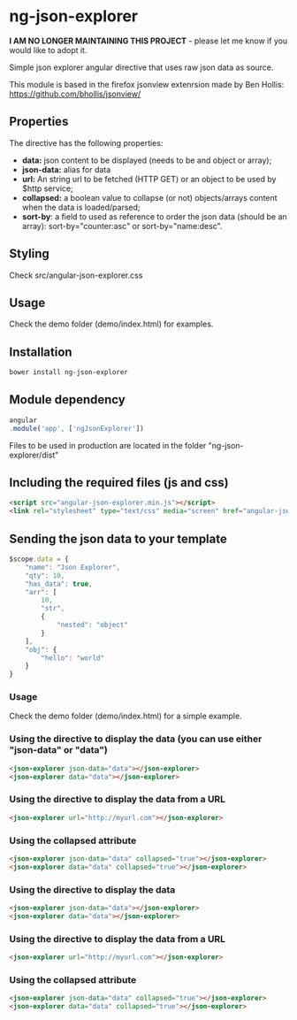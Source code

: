 # ng-json-explorer

**I AM NO LONGER MAINTAINING THIS PROJECT** - please let me know if you would like to adopt it.

Simple json explorer angular directive that uses raw json data as source.

This module is based in the firefox jsonview extenrsion made by Ben Hollis: https://github.com/bhollis/jsonview/

## Properties
The directive has the following properties:

- **data:** json content to be displayed (needs to be and object or array);
- **json-data:** alias for data
- **url:** An string url to be fetched (HTTP GET) or an object to be used by $http service;
-  **collapsed:** a boolean value to collapse (or not) objects/arrays content when the data is loaded/parsed;
-  **sort-by**: a field to used as reference to order the json data (should be an array): sort-by="counter:asc" or sort-by="name:desc".

## Styling

Check src/angular-json-explorer.css


## Usage

Check the demo folder (demo/index.html) for examples.

## Installation

```sh
bower install ng-json-explorer
```

## Module dependency

```js
angular
.module('app', ['ngJsonExplorer'])
```

Files to be used in production are located in the folder "ng-json-explorer/dist"

## Including the required files (js and css)

```html
<script src="angular-json-explorer.min.js"></script> 
<link rel="stylesheet" type="text/css" media="screen" href="angular-json-explorer.css" />
```

## Sending the json data to your template

```js
$scope.data = {
	"name": "Json Explorer",
	"qty": 10,
	"has_data": true,
	"arr": [
		10,
		"str",
		{
			"nested": "object"
		}
	],
	"obj": {
		"hello": "world"
	}
}
```

### Usage

Check the demo folder (demo/index.html) for a simple example.

### Using the directive to display the data (you can use either "json-data" or "data")

```html
<json-explorer json-data="data"></json-explorer>
<json-explorer data="data"></json-explorer>
```

### Using the directive to display the data from a URL

```html
<json-explorer url="http://myurl.com"></json-explorer>
```

### Using the collapsed attribute

```html
<json-explorer json-data="data" collapsed="true"></json-explorer>
<json-explorer data="data" collapsed="true"></json-explorer>
```
### Using the directive to display the data

```html
<json-explorer json-data="data"></json-explorer>
<json-explorer data="data"></json-explorer>
```

### Using the directive to display the data from a URL

```html
<json-explorer url="http://myurl.com"></json-explorer>
```
### Using the collapsed attribute

```html
<json-explorer json-data="data" collapsed="true"></json-explorer>
<json-explorer data="data" collapsed="true"></json-explorer>
```
